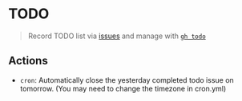 # TODO

> Record TODO list via [issues](https://github.com/yuler/todo/issues) and manage with [`gh todo`](https://github.com/yuler/gh-todo)


## Actions

- `cron`: Automatically close the  yesterday completed todo issue on tomorrow. (You may need to change the timezone in cron.yml)
